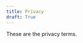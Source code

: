 ```yaml
---
title: Privacy
draft: True
---
```


<div style="text-align: justify">
These are the privacy terms.

</div>
